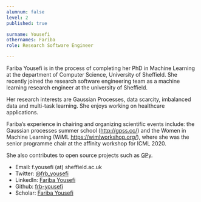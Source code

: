 ```yaml
---
alumnum: false
level: 2
published: true

surname: Yousefi
othernames: Fariba
role: Research Software Engineer

---
```


Fariba Yousefi is in the process of completing her PhD in Machine Learning at the department of Computer Science, University of Sheffield. She recently joined the research software engineering team as a machine learning research engineer at the university of Sheffield.

Her research interests are Gaussian Processes, data scarcity, imbalanced data and multi-task learning. She enjoys working on healthcare applications. 

Fariba’s experience in chairing and organizing scientific events include: the Gaussian processes summer school (http://gpss.cc/) and the Women in Machine Learning (WiML https://wimlworkshop.org/), where she was the senior programme chair at the affinity workshop for ICML 2020.

She also contributes to open source projects such as [GPy](https://github.com/SheffieldML/GPy).

* Email: f.yousefi (at) sheffield.ac.uk
* Twitter: [@frb_yousefi](https://twitter.com/frb_yousefi)
* LinkedIn: [Fariba Yousefi](https://www.linkedin.com/in/fariba-yousefi-2b4b5818/)
* Github: [frb-yousefi](https://github.com/frb-yousefi)
* Scholar: [Fariba Yousefi](https://scholar.google.com/citations?user=rF9GU-EAAAAJ&hl=en)
